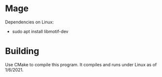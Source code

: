 # Mage

Dependencies on Linux:
* sudo apt install libmotif-dev

# Building

Use CMake to compile this program.  It compiles and runs under Linux as of 1/6/2021.

